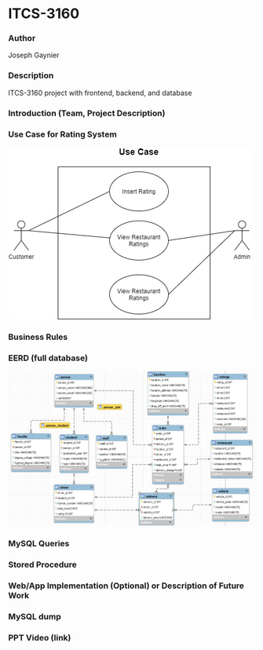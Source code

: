 
# ITCS-3160
### Author
Joseph Gaynier
### Description
ITCS-3160 project with frontend, backend, and database 
### Introduction (Team, Project Description)
### Use Case for Rating System
![alt text](Images/UseCase.jpg)
### Business Rules
### EERD (full database)
![alt text](Images/ERD.JPG)
### MySQL Queries
### Stored Procedure
### Web/App Implementation (Optional) or Description of Future Work
### MySQL dump
### PPT Video (link)
